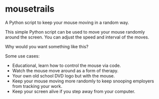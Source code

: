 # mousetrails
A Python script to keep your mouse moving in a random way. 

This simple Python script can be used to move your mouse randomly around the screen. You can adjust the speed and interval of the moves. 

Why would you want something like this? 

Some use cases:
  - Educational, learn how to control the mouse via code.
  - Watch the mouse move around as a form of therapy.
  - Your own old school DVD logo but with the mouse.
  - Keep your mouse moving more randomly to keep snooping employers from tracking your work.
  - Keep your screen alive if you step away from your computer. 
